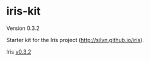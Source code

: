 iris-kit
========
Version 0.3.2

Starter kit for the Iris project (http://silvn.github.io/iris).

Iris [v0.3.2](https://github.com/gingi/iris/releases/tag/0.3.2)